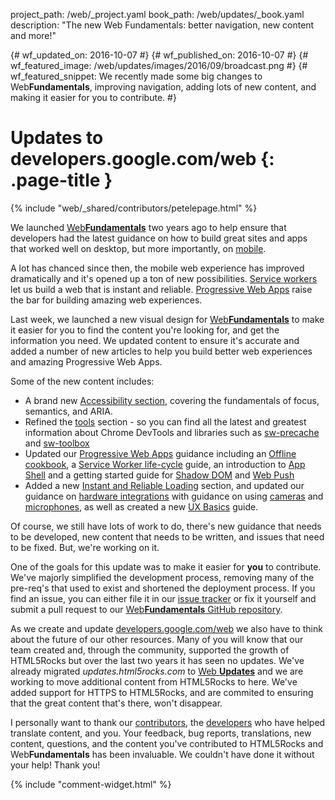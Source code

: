 project_path: /web/_project.yaml
book_path: /web/updates/_book.yaml
description: "The new Web Fundamentals: better navigation, new content and more!"

{# wf_updated_on: 2016-10-07 #}
{# wf_published_on: 2016-10-07 #}
{# wf_featured_image: /web/updates/images/2016/09/broadcast.png #}
{# wf_featured_snippet: We recently made some big changes to Web<b>Fundamentals</b>, improving navigation, adding lots of new content, and making it easier for you to contribute. #}

# Updates to developers.google.com/web {: .page-title }

{% include "web/_shared/contributors/petelepage.html" %}

We launched [Web**Fundamentals**](/web/fundamentals/) two years ago to help
ensure that developers had the latest guidance on how to build great sites and 
apps that worked well on desktop, but more importantly, on
[mobile](https://webmasters.googleblog.com/2014/11/helping-users-find-mobile-friendly-pages.html). 

A lot has chanced since then, the mobile web experience
has improved dramatically and it's opened up a ton of new possibilities. 
[Service workers](/web/fundamentals/getting-started/primers/service-workers)
let us build a web that is instant and reliable.
[Progressive Web Apps](/web/progressive-web-apps/) raise the bar for building
amazing web experiences. 

Last week, we launched a new visual design for [Web**Fundamentals**](/web/fundamentals/)
to make it easier for you to find the content you're looking for, and get the
information you need. We updated content to ensure it's accurate and
added a number of new articles to help you build better web experiences and
amazing Progressive Web Apps. 

Some of the new content includes:

* A brand new [Accessibility section](/web/fundamentals/accessibility/),
  covering the fundamentals of focus, semantics, and ARIA.
* Refined the [tools](/web/tools/) section - so you can 
  find all the latest and greatest information about Chrome DevTools and 
  libraries such as [sw-precache](/web/tools/service-worker-libraries/#service-worker-precache) 
  and [sw-toolbox](/web/tools/service-worker-libraries/#service-worker-toolbox)
* Updated our [Progressive Web Apps](/web/progressive-web-apps/) 
  guidance including an [Offline cookbook](/web/fundamentals/instant-and-offline/offline-cookbook/), 
  a [Service Worker life-cycle](/web/fundamentals/instant-and-offline/service-worker/lifecycle) guide,
  an introduction to [App Shell](/web/fundamentals/architecture/app-shell) and a
  getting started guide for [Shadow DOM](/web/fundamentals/getting-started/primers/shadowdom) 
  and [Web Push](/web/fundamentals/engage-and-retain/push-notifications/)
* Added a new [Instant and Reliable Loading](/web/fundamentals/instant-and-offline/) 
  section, and updated our guidance on [hardware integrations](/web/fundamentals/native-hardware/) 
  with guidance on using [cameras](/web/fundamentals/native-hardware/capturing-images/) 
  and [microphones](/web/fundamentals/native-hardware/recording-audio/), 
  as well as created a new [UX Basics](/web/fundamentals/design-and-ui/ux-basics/)
  guide.

Of course, we still have lots of work to do, there's new guidance that needs
to be developed, new content that needs to be written, and issues that need
to be fixed. But, we're working on it.

One of the goals for this update was to make it easier for **you** to
contribute. We've majorly simplified the development process, removing many
of the pre-req's that used to exist and shortened the deployment process. If
you find an issue, you can either file it in our 
[issue tracker](https://github.com/google/WebFundamentals/issues) or fix it
yourself and submit a pull request to our 
[Web**Fundamentals** GitHub repository](https://github.com/google/WebFundamentals/).  

As we create and update [developers.google.com/web](/web/)
we also have to think about the future of our other resources. Many of you will 
know that our team created and, through the community, supported the growth of
HTML5Rocks but over the last two years it has seen no updates. We've already 
migrated _updates.html5rocks.com_ to 
[Web **Updates**](/web/updates/) and we are working to move additional content
from HTML5Rocks to here. We've added support for HTTPS to HTML5Rocks, and
are commited to ensuring that the great content that's there, won't
disappear.

I personally want to thank our 
[contributors](https://github.com/html5rocks/www.html5rocks.com/graphs/contributors),
the [developers](/web/resources/contributors) who have helped translate
content, and you. Your feedback, bug reports, translations, new content,
questions, and the content you've contributed to HTML5Rocks and
Web**Fundamentals** has been invaluable. We couldn't have done it without
your help! Thank you!


{% include "comment-widget.html" %}
